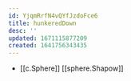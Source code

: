 ```yaml
---
id: YjqmRrfN4vQYfJzdoFce6
title: hunkeredDown
desc: ''
updated: 1671115877209
created: 1641756343435
---
```




- [[c.Sphere]] [[sphere.Shapow]]
